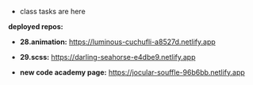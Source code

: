 * class tasks are here

**deployed repos:**

* **28.animation:** https://luminous-cuchufli-a8527d.netlify.app

* **29.scss:** https://darling-seahorse-e4dbe9.netlify.app
* **new code academy page:** https://jocular-souffle-96b6bb.netlify.app